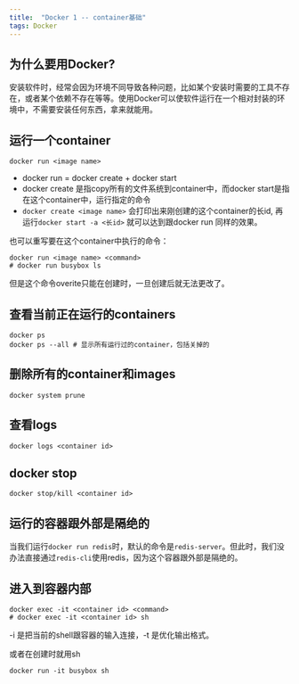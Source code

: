```yaml
---
title:  "Docker 1 -- container基础"
tags: Docker
---
```


## 为什么要用Docker?

安装软件时，经常会因为环境不同导致各种问题，比如某个安装时需要的工具不存在，或者某个依赖不存在等等。使用Docker可以使软件运行在一个相对封装的环境中，不需要安装任何东西，拿来就能用。

## 运行一个container

```
docker run <image name>
```
* docker run = docker create + docker start
* docker create 是指copy所有的文件系统到container中，而docker start是指在这个container中，运行指定的命令
* `docker create <image name>` 会打印出来刚创建的这个container的长id, 再运行`docker start -a <长id>` 就可以达到跟docker run 同样的效果。

也可以重写要在这个container中执行的命令：
```
docker run <image name> <command>
# docker run busybox ls
```
但是这个命令overite只能在创建时，一旦创建后就无法更改了。

## 查看当前正在运行的containers

```
docker ps
docker ps --all # 显示所有运行过的container，包括关掉的
```

## 删除所有的container和images
```
docker system prune
```

## 查看logs

```
docker logs <container id>
```

## docker stop 
```
docker stop/kill <container id>
```

## 运行的容器跟外部是隔绝的

当我们运行`docker run redis`时，默认的命令是`redis-server`。但此时，我们没办法直接通过`redis-cli`使用redis，因为这个容器跟外部是隔绝的。

## 进入到容器内部

```
docker exec -it <container id> <command>
# docker exec -it <container id> sh
```
-i 是把当前的shell跟容器的输入连接，-t 是优化输出格式。

或者在创建时就用sh

```
docker run -it busybox sh
```
